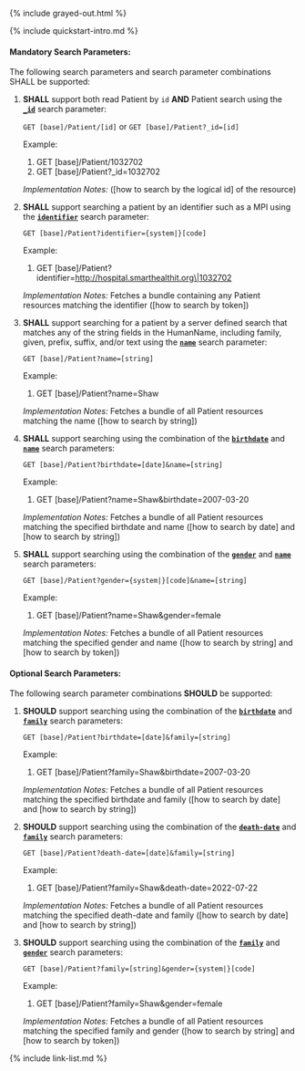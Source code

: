 {% include grayed-out.html %}

<!-- Source = /Users/ehaas/Documents/FHIR/US-Core/input/. This file is generated by SearchParameterMakerR4.ipynb Do not edit directly. -->{% include quickstart-intro.md %}

#### Mandatory Search Parameters:

The following search parameters and search parameter combinations SHALL be supported:

1. **SHALL** support both read Patient by `id` **AND** Patient search using the **[`_id`](SearchParameter-us-core-patient-id.html)** search parameter:

    `GET [base]/Patient/[id]` or `GET [base]/Patient?_id=[id]`

    Example:
    
      1. GET [base]/Patient/1032702
      1. GET [base]/Patient?_id=1032702

    *Implementation Notes:*  ([how to search by the logical id] of the resource)

1. **SHALL** support searching a patient by an identifier such as a MPI using the **[`identifier`](SearchParameter-us-core-patient-identifier.html)** search parameter:

    `GET [base]/Patient?identifier={system|}[code]`

    Example:
    
      1. GET [base]/Patient?identifier=http://hospital.smarthealthit.org\|1032702

    *Implementation Notes:* Fetches a bundle containing any Patient resources matching the identifier ([how to search by token])

1. **SHALL** support searching for a patient by a server defined search that matches any of the string fields in the HumanName, including family, given, prefix, suffix, and/or text using the **[`name`](SearchParameter-us-core-patient-name.html)** search parameter:

    `GET [base]/Patient?name=[string]`

    Example:
    
      1. GET [base]/Patient?name=Shaw

    *Implementation Notes:* Fetches a bundle of all Patient resources matching the name ([how to search by string])

1. **SHALL** support searching using the combination of the **[`birthdate`](SearchParameter-us-core-patient-birthdate.html)** and **[`name`](SearchParameter-us-core-patient-name.html)** search parameters:

    `GET [base]/Patient?birthdate=[date]&name=[string]`

    Example:
    
      1. GET [base]/Patient?name=Shaw&amp;birthdate=2007-03-20

    *Implementation Notes:* Fetches a bundle of all Patient resources matching the specified birthdate and name ([how to search by date] and [how to search by string])

1. **SHALL** support searching using the combination of the **[`gender`](SearchParameter-us-core-patient-gender.html)** and **[`name`](SearchParameter-us-core-patient-name.html)** search parameters:

    `GET [base]/Patient?gender={system|}[code]&name=[string]`

    Example:
    
      1. GET [base]/Patient?name=Shaw&amp;gender=female

    *Implementation Notes:* Fetches a bundle of all Patient resources matching the specified gender and name ([how to search by string] and [how to search by token])


#### Optional Search Parameters:

The following search parameter combinations **SHOULD** be supported:

1. **SHOULD** support searching using the combination of the **[`birthdate`](SearchParameter-us-core-patient-birthdate.html)** and **[`family`](SearchParameter-us-core-patient-family.html)** search parameters:

    `GET [base]/Patient?birthdate=[date]&family=[string]`

    Example:
    
      1. GET [base]/Patient?family=Shaw&amp;birthdate=2007-03-20

    *Implementation Notes:* Fetches a bundle of all Patient resources matching the specified birthdate and family ([how to search by date] and [how to search by string])

1. **SHOULD** support searching using the combination of the **[`death-date`](SearchParameter-us-core-patient-death-date.html)** and **[`family`](SearchParameter-us-core-patient-family.html)** search parameters:

    `GET [base]/Patient?death-date=[date]&family=[string]`

    Example:
    
      1. GET [base]/Patient?family=Shaw&amp;death-date=2022-07-22

    *Implementation Notes:* Fetches a bundle of all Patient resources matching the specified death-date and family ([how to search by date] and [how to search by string])

1. **SHOULD** support searching using the combination of the **[`family`](SearchParameter-us-core-patient-family.html)** and **[`gender`](SearchParameter-us-core-patient-gender.html)** search parameters:

    `GET [base]/Patient?family=[string]&gender={system|}[code]`

    Example:
    
      1. GET [base]/Patient?family=Shaw&amp;gender=female

    *Implementation Notes:* Fetches a bundle of all Patient resources matching the specified family and gender ([how to search by string] and [how to search by token])




{% include link-list.md %}
</div><!-- grayed-out -->